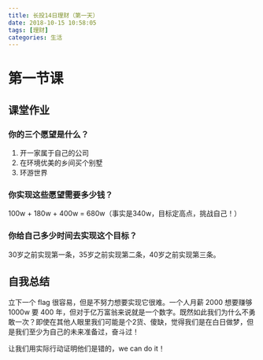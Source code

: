 ```yaml
---
title: 长投14日理财（第一天）
date: 2018-10-15 10:58:05
tags: [理财]
categories: 生活
---
```


# 第一节课

## 课堂作业

### 你的三个愿望是什么？

1. 开一家属于自己的公司
2. 在环境优美的乡间买个别墅
3. 环游世界

### 你实现这些愿望需要多少钱？

100w + 180w + 400w = 680w（事实是340w，目标定高点，挑战自己！）

### 你给自己多少时间去实现这个目标？

30岁之前实现第一条，35岁之前实现第二条，40岁之前实现第三条。

## 自我总结

立下一个 flag 很容易，但是不努力想要实现它很难。一个人月薪 2000 想要赚够 1000w 要 400 年，但对于亿万富翁来说就是一个数字。既然如此我们为什么不勇敢一次？即使在其他人眼里我们可能是个2货、傻缺，觉得我们是在白日做梦，但是我们至少为自己的未来准备过，奋斗过！

让我们用实际行动证明他们是错的，we can do it！